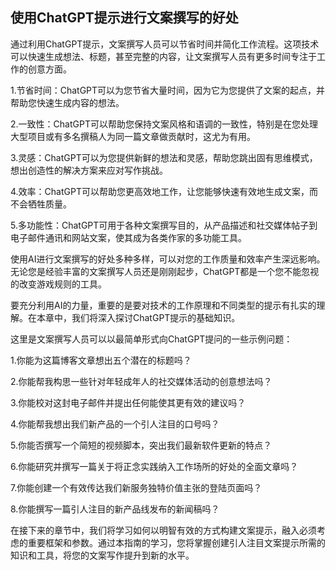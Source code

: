 ## 使用ChatGPT提示进行文案撰写的好处

通过利用ChatGPT提示，文案撰写人员可以节省时间并简化工作流程。这项技术可以快速生成想法、标题，甚至完整的内容，让文案撰写人员有更多时间专注于工作的创意方面。

1.节省时间：ChatGPT可以为您节省大量时间，因为它为您提供了文案的起点，并帮助您快速生成内容的想法。

2.一致性：ChatGPT可以帮助您保持文案风格和语调的一致性，特别是在您处理大型项目或有多名撰稿人为同一篇文章做贡献时，这尤为有用。

3.灵感：ChatGPT可以为您提供新鲜的想法和灵感，帮助您跳出固有思维模式，想出创造性的解决方案来应对写作挑战。

4.效率：ChatGPT可以帮助您更高效地工作，让您能够快速有效地生成文案，而不会牺牲质量。

5.多功能性：ChatGPT可用于各种文案撰写目的，从产品描述和社交媒体帖子到电子邮件通讯和网站文案，使其成为各类作家的多功能工具。

使用AI进行文案撰写的好处多种多样，可以对您的工作质量和效率产生深远影响。无论您是经验丰富的文案撰写人员还是刚刚起步，ChatGPT都是一个您不能忽视的改变游戏规则的工具。

要充分利用AI的力量，重要的是要对技术的工作原理和不同类型的提示有扎实的理解。在本章中，我们将深入探讨ChatGPT提示的基础知识。

这里是文案撰写人员可以以最简单形式向ChatGPT提问的一些示例问题：

1.你能为这篇博客文章想出五个潜在的标题吗？

2.你能帮我构思一些针对年轻成年人的社交媒体活动的创意想法吗？

3.你能校对这封电子邮件并提出任何能使其更有效的建议吗？

4.你能帮我想出我们新产品的一个引人注目的口号吗？

5.你能否撰写一个简短的视频脚本，突出我们最新软件更新的特点？

6.你能研究并撰写一篇关于将正念实践纳入工作场所的好处的全面文章吗？

7.你能创建一个有效传达我们新服务独特价值主张的登陆页面吗？

8.你能撰写一篇引人注目的新产品线发布的新闻稿吗？

在接下来的章节中，我们将学习如何以明智有效的方式构建文案提示，融入必须考虑的重要框架和参数。通过本指南的学习，您将掌握创建引人注目文案提示所需的知识和工具，将您的文案写作提升到新的水平。
